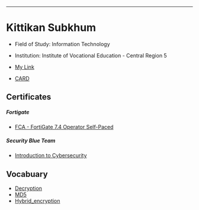
---
# Kittikan Subkhum
+ Field of Study: Information Technology
+ Institution: Institute of Vocational Education - Central Region 5
+ [My Link](HelloWorld)
  
+ [CARD](HPN)
  
## Certificates
##### Fortigate
  - [FCA - FortiGate 7.4 Operator Self-Paced](cert/FCA-Certificate.pdf)
    
##### Security Blue Team 
  - [Introduction to Cybersecurity](cert/Introduction-to-Dark-Web-Operations.pdf)
## Vocabuary
  - [Decryption](Decryption)
  - [MD5](MD5)
  - [Hybrid_encryption](Hybrid_encryption)
